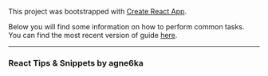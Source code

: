 This project was bootstrapped with [Create React App](https://github.com/facebookincubator/create-react-app).

Below you will find some information on how to perform common tasks.<br>
You can find the most recent version of guide [here](https://github.com/facebookincubator/create-react-app/blob/master/packages/react-scripts/template/README.md).

---

### React Tips & Snippets by agne6ka